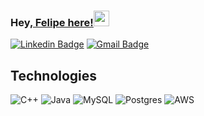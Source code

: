 ### Hey,[ Felipe here!](https://www.youtube.com/channel/UCietjxpksncMdOUkycv5nqA)<img src="https://media.giphy.com/media/hvRJCLFzcasrR4ia7z/giphy.gif" width="25px">


[![Linkedin Badge](https://img.shields.io/badge/-Felipe-blue?style=flat-square&logo=Linkedin&logoColor=white&link=https://www.linkedin.com/in/haany-ali)](https://www.linkedin.com/in/felipe-camejo-a21468314) [![Gmail Badge](https://img.shields.io/badge/-23felipecamejo@gmail.com-c14438?style=flat-square&logo=Gmail&logoColor=white&link=mailto:23felipecamejo@gmail.com)](mailto:23felipecamejo@gmail.com) 


## Technologies
![C++](https://img.shields.io/badge/c++-%2300599C.svg?style=for-the-badge&logo=c%2B%2B&logoColor=white)  ![Java](https://img.shields.io/badge/java-%23ED8B00.svg?style=for-the-badge&logo=openjdk&logoColor=white)
![MySQL](https://img.shields.io/badge/mysql-4479A1.svg?style=for-the-badge&logo=mysql&logoColor=white)
![Postgres](https://img.shields.io/badge/postgres-%23316192.svg?style=for-the-badge&logo=postgresql&logoColor=white) ![AWS](https://img.shields.io/badge/AWS-%23FF9900.svg?style=for-the-badge&logo=amazon-aws&logoColor=white)
 
